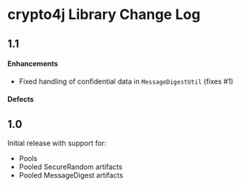 # crypto4j Library Change Log

## 1.1

#### Enhancements

- Fixed handling of confidential data in `MessageDigestUtil` (fixes #1)

#### Defects

## 1.0

Initial release with support for:

- Pools
- Pooled SecureRandom artifacts
- Pooled MessageDigest artifacts
